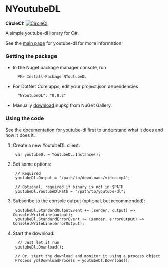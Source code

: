 # NYoutubeDL
**CircleCI:** [![CircleCI](https://circleci.com/gh/BrianAllred/NYoutubeDL.svg?style=svg)](https://circleci.com/gh/BrianAllred/NYoutubeDL)

A simple youtube-dl library for C#.

See the [main page](https://rg3.github.io/youtube-dl/) for youtube-dl for more information.

### Getting the package
* In the Nuget package manager console, run

		PM> Install-Package NYoutubeDL

* For DotNet Core apps, edit your project.json dependencies

		"NYoutubeDL": "0.0.2"

* Manually [download](https://www.nuget.org/packages/NYoutubeDL/) nupkg from NuGet Gallery.

### Using the code
See the [documentation](https://github.com/rg3/youtube-dl/blob/master/README.md#readme) for youtube-dl first to understand what it does and how it does it.

1. Create a new YoutubeDL client:

		var youtubeDl = YoutubeDL.Instance();

2. Set some options:

		// Required
		youtubeDl.Output = "/path/to/downloads/video.mp4";

		// Optional, required if binary is not in $PATH
		youtubeDl.YoutubeDlPath = "/path/to/youtube-dl";

3. Subscribe to the console output (optional, but recommended):

		youtubeDl.StandardOutputEvent += (sender, output) => Console.WriteLine(output);
		youtubeDl.StandardErrorEvent += (sender, errorOutput) => Console.WriteLine(errorOutput);

4. Start the download:

		 // Just let it run
		youtubeDl.Download();
		
		// Or, start the download and monitor it using a process object
		Process ydlDownloadProcess = youtubeDl.Download();

